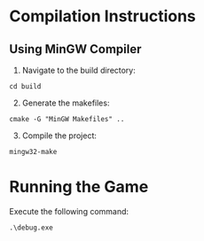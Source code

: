 
# Compilation Instructions 

## Using MinGW Compiler

1. Navigate to the build directory:
```
cd build
```

2. Generate the makefiles:
```
cmake -G "MinGW Makefiles" ..
```

3. Compile the project:
```
mingw32-make
```

# Running the Game

Execute the following command:

```
.\debug.exe
```
